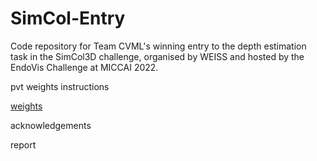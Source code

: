 # SimCol-Entry
Code repository for Team CVML's winning entry to the depth estimation task in the SimCol3D challenge, organised by WEISS and hosted by the EndoVis Challenge at MICCAI 2022.

pvt weights instructions

[weights](https://drive.google.com/file/d/1MrFIuucIevR9Ub1y9defXacMiIyLfjX8/view?usp=sharing)

acknowledgements

report
